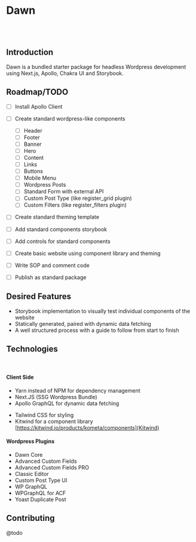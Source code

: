 # Dawn

<br />
<br />

## Introduction

Dawn is a bundled starter package for headless Wordpress development using Next.js, Apollo, Chakra UI and Storybook.

## Roadmap/TODO

-   [ ] Install Apollo Client
-   [ ] Create standard wordpress-like components

    -   [ ] Header
    -   [ ] Footer
    -   [ ] Banner
    -   [ ] Hero
    -   [ ] Content
    -   [ ] Links
    -   [ ] Buttons
    -   [ ] Mobile Menu
    -   [ ] Wordpress Posts
    -   [ ] Standard Form with external API
    -   [ ] Custom Post Type (like register_grid plugin)
    -   [ ] Custom Filters (like register_filters plugin)

-   [ ] Create standard theming template
-   [ ] Add standard components storybook
-   [ ] Add controls for standard components
-   [ ] Create basic website using component library and theming
-   [ ] Write SOP and comment code
-   [ ] Publish as standard package

## Desired Features

-   Storybook implementation to visually test individual components of the website
-   Statically generated, paired with dynamic data fetching
-   A well structured process with a guide to follow from start to finish

## Technologies

<br />

#### Client Side

-   Yarn instead of NPM for dependency management
-   Next.JS (SSG Wordpress Bundle)
-   Apollo GraphQL for dynamic data fetching
<!-- - Chakra UI for styling and theming -->
-   Tailwind CSS for styling
-   Kitwind for a component library [https://kitwind.io/products/kometa/components](Kitwind)

#### Wordpress Plugins

-   Dawn Core
-   Advanced Custom Fields
-   Advanced Custom Fields PRO
-   Classic Editor
-   Custom Post Type UI
-   WP GraphQL
-   WPGraphQL for ACF
-   Yoast Duplicate Post

## Contributing

@todo
